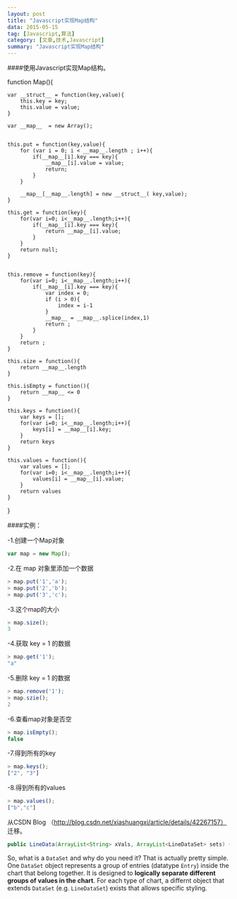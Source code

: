 ```yaml
---
layout: post
title: "Javascript实现Map结构"
data: 2015-05-15
tag: [Javascript,算法]
category: [文章,技术,Javascript]
summary: "Javascript实现Map结构"
---
```

####使用Javascript实现Map结构。



function Map(){

    var __struct__ = function(key,value){
        this.key = key;
        this.value = value;
    }

    var __map__  = new Array();


    this.put = function(key,value){
        for (var i = 0; i < __map__.length ; i++){
            if(__map__[i].key === key){
                __map__[i].value = value;
                return;
            }
        }

        __map__[__map__.length] = new __struct__( key,value);
    }

    this.get = function(key){
        for(var i=0; i<__map__.length;i++){
            if(__map__[i].key === key){
                return __map__[i].value;
            }
        }
        return null;
    }


    this.remove = function(key){
        for(var i=0; i<__map__.length;i++){
            if(__map__[i].key === key){
                var index = 0;
                if (i > 0){
                    index = i-1
                }
                __map__ = __map__.splice(index,1)
                return ;
            }
        }
        return ;
    }

    this.size = function(){
        return __map__.length
    }

    this.isEmpty = function(){
        return __map__ <= 0
    }

    this.keys = function(){
        var keys = [];
        for(var i=0; i<__map__.length;i++){
            keys[i] = __map__[i].key;
        }
        return keys
    }

    this.values = function(){
        var values = [];
        for(var i=0; i<__map__.length;i++){
            values[i] = __map__[i].value;
        }
        return values
    }
}


####实例：

-1.创建一个Map对象
```javascript
var map = new Map();
```
-2.在 map 对象里添加一个数据
```javascript
> map.put('1','a');
> map.put('2','b');  
> map.put('3','c');
```
-3.这个map的大小
```javascript
> map.size();
3
```
-4.获取 key = 1 的数据
```javascript
> map.get('1');
"a"
```
-5.删除 key = 1 的数据
```javascript
> map.remove('1');
> map.szie();
2
```
-6.查看map对象是否空
```javascript
> map.isEmpty();
false
```
-7.得到所有的key
```javascript
> map.keys();
["2", "3"]
```
-8.得到所有的values
```javascript
> map.values();
["b","c"]
```

从CSDN Blog （http://blog.csdn.net/xiashuangxi/article/details/42267157） 迁移。



```java
public LineData(ArrayList<String> xVals, ArrayList<LineDataSet> sets) { ... }
```

So, what is a <code>DataSet</code> and why do you need it? That is actually pretty simple. One <code>DataSet</code> object represents a group of entries (datatype <code>Entry</code>) inside the chart that belong together. It is designed to **logically separate different groups of values in the chart**. For each type of chart, a differnt object that extends `DataSet` (e.g. `LineDataSet`) exists that allows specific styling. 
